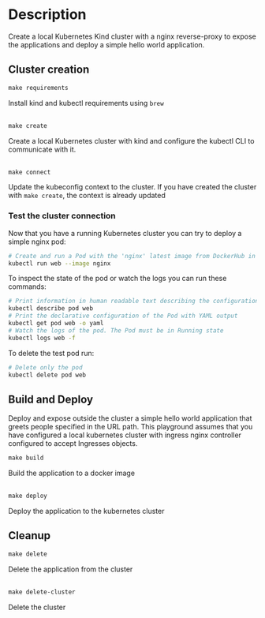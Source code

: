 # Description
Create a local Kubernetes Kind cluster 
with a nginx reverse-proxy to expose the applications
and deploy a simple hello world application.

## Cluster creation

```makefile
make requirements
```
Install kind and kubectl requirements using `brew`
<br/>
<br/>
```makefile
make create
```
Create a local Kubernetes cluster with kind and configure the kubectl CLI to communicate with it.
<br/>
<br/>
```makefile
make connect
```
Update the kubeconfig context to the cluster. If you have created the cluster with `make create`,
the context is already updated
<br/>

### Test the cluster connection
Now that you have a running Kubernetes cluster you can try to deploy a simple nginx pod:
```bash
# Create and run a Pod with the 'nginx' latest image from DockerHub in the default namespace
kubectl run web --image nginx
```
To inspect the state of the pod or watch the logs you can run these commands:
```bash
# Print information in human readable text describing the configuration and status of the Pod
kubectl describe pod web
# Print the declarative configuration of the Pod with YAML output
kubectl get pod web -o yaml
# Watch the logs of the pod. The Pod must be in Running state
kubectl logs web -f
```

To delete the test pod run:
```bash
# Delete only the pod 
kubectl delete pod web 
```

## Build and Deploy
Deploy and expose outside the cluster a simple hello world application that greets people specified in the URL path.
This playground assumes that you have configured a local kubernetes cluster with ingress nginx controller configured to
accept Ingresses objects.

```makefile
make build
```
Build the application to a docker image
<br/>
<br/>

```makefile
make deploy
```
Deploy the application to the kubernetes cluster

## Cleanup
```makefile
make delete
```
Delete the application from the cluster
<br/>
<br/>

```makefile
make delete-cluster
```
Delete the cluster
